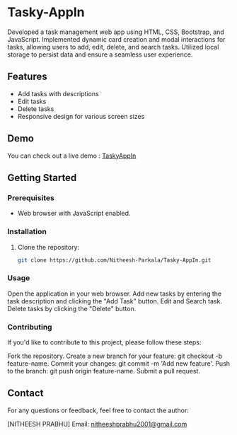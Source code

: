 # Tasky-AppIn

Developed a task management web app using HTML, CSS, Bootstrap, and JavaScript. Implemented dynamic card creation and modal interactions for tasks, allowing users to add, edit, delete, and search tasks. Utilized local storage to persist data and ensure a seamless user experience.

## Features

- Add tasks with descriptions
- Edit tasks
- Delete tasks
- Responsive design for various screen sizes

## Demo

You can check out a live demo : [TaskyAppIn ](https://nitheesh-parkala.github.io/Tasky-AppIn/)



## Getting Started

### Prerequisites

- Web browser with JavaScript enabled.

### Installation

1. Clone the repository:

   ```bash
   git clone https://github.com/Nitheesh-Parkala/Tasky-AppIn.git

### Usage
Open the application in your web browser.
Add new tasks by entering the task description and clicking the "Add Task" button.
Edit and Search task.
Delete tasks by clicking the "Delete" button.

### Contributing
If you'd like to contribute to this project, please follow these steps:

Fork the repository.
Create a new branch for your feature: git checkout -b feature-name.
Commit your changes: git commit -m 'Add new feature'.
Push to the branch: git push origin feature-name.
Submit a pull request.
## Contact
For any questions or feedback, feel free to contact the author:

[NITHEESH PRABHU]
Email: nitheeshprabhu2001@gmail.com
